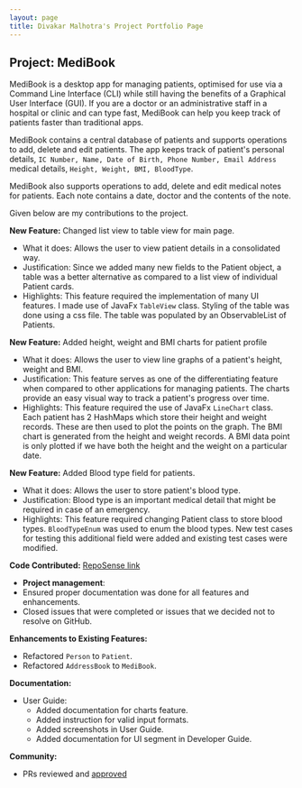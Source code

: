 ```yaml
---
layout: page
title: Divakar Malhotra's Project Portfolio Page
---
```


## Project: MediBook

MediBook is a desktop app for managing patients, optimised for use via a Command Line Interface (CLI) while still
having the benefits of a Graphical User Interface (GUI). If you are a doctor or an administrative staff in a
hospital or clinic and can type fast, MediBook can help you keep track of patients faster than traditional apps.

MediBook contains a central database of patients and supports operations to add, delete and edit patients. The
app keeps track of patient's personal details, `IC Number, Name, Date of Birth, Phone Number, Email Address`
medical details, `Height, Weight, BMI, BloodType`. 

MediBook also supports operations to add, delete and edit medical notes for patients. Each note contains a date,
doctor and the contents of the note.

Given below are my contributions to the project.

**New Feature:** Changed list view to table view for main page.
* What it does: Allows the user to view patient details in a consolidated way.
* Justification: Since we added many new fields to the Patient object, a table was a better alternative as compared to a list view of individual Patient cards.
* Highlights: This feature required the implementation of many UI features. I made use of JavaFx `TableView` class. Styling of the table was done using a css file.
The table was populated by an ObservableList of Patients.

**New Feature:** Added height, weight and BMI charts for patient profile
* What it does: Allows the user to view line graphs of a patient's height, weight and BMI.
* Justification: This feature serves as one of the differentiating feature when compared to other applications for managing patients.
The charts provide an easy visual way to track a patient's progress over time.
* Highlights: This feature required the use of JavaFx `LineChart` class. Each patient has 2 HashMaps which store their height and weight records. 
These are then used to plot the points on the graph. The BMI chart is generated from the height and weight records. A BMI data point is only plotted
if we have both the height and the weight on a particular date.

**New Feature:** Added Blood type field for patients.
* What it does: Allows the user to store patient's blood type.
* Justification: Blood type is an important medical detail that might be required in case of an emergency.
* Highlights: This feature required changing Patient class to store blood types. `BloodTypeEnum` was used to enum the blood types.
New test cases for testing this additional field were added and existing test cases were modified.

**Code Contributed:** [RepoSense link](https://nus-cs2103-ay2021s1.github.io/tp-dashboard/#breakdown=true&search=divakarmal)

* **Project management**:
* Ensured proper documentation was done for all features and enhancements.
* Closed issues that were completed or issues that we decided not to resolve on GitHub.

**Enhancements to Existing Features:**
* Refactored `Person` to `Patient`.
* Refactored `AddressBook` to `MediBook`.

**Documentation:**
* User Guide:
    * Added documentation for charts feature.
    * Added instruction for valid input formats.
    * Added screenshots in User Guide.
    * Added documentation for UI segment in Developer Guide.

**Community:**
* PRs reviewed and [approved](https://github.com/AY2021S1-CS2103T-F13-3/tp/pulls?q=is%3Apr+is%3Aclosed+reviewed-by%3Adivakarmal+)
